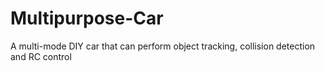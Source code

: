 # Multipurpose-Car
A multi-mode DIY car that can perform object tracking, collision detection and RC control
